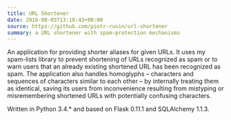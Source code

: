```yaml
---
title: URL Shortener
date: 2016-08-05T13:18:43+00:00
source: https://github.com/piotr-rusin/url-shortener
summary: a URL shortener with spam-protection mechanisms
---
```


An application for providing shorter aliases for given URLs. It uses my spam-lists library to prevent shortening of URLs recognized as spam or to warn users that an already existing shortened URL has been recognized as spam. The application also handles homoglyphs &#8211; characters and sequences of characters similar to each other &#8211; by internally treating them as identical, saving its users from inconvenience resulting from mistyping or misremembering shortened URLs with potentially confusing characters.

Written in Python 3.4.&#42; and based on Flask 0.11.1 and SQLAlchemy 1.1.3.
